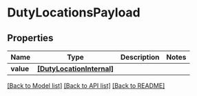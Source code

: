 # DutyLocationsPayload


## Properties
Name | Type | Description | Notes
------------ | ------------- | ------------- | -------------
**value** | [**[DutyLocationInternal]**](DutyLocationInternal.md) |  | 

[[Back to Model list]](../README.md#documentation-for-models) [[Back to API list]](../README.md#documentation-for-api-endpoints) [[Back to README]](../README.md)


